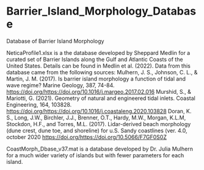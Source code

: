 # Barrier_Island_Morphology_Database
Database of Barrier Island Morphology

NeticaProfile1.xlsx is a the database developed by Sheppard Medlin for a curated set of Barrier Islands along the Gulf and Atlantic Coasts of the United States.  Details can be found in Medlin et al. (2022).  Data from this database came from the following sources:
Mulhern, J. S., Johnson, C. L., & Martin, J. M. (2017). Is barrier island morphology a function of tidal and wave regime? Marine Geology, 387, 74-84. https://doi.org/https://doi.org/10.1016/j.margeo.2017.02.016 
Murshid, S., & Mariotti, G. (2021). Geometry of natural and engineered tidal inlets. Coastal Engineering, 164, 103828. https://doi.org/https://doi.org/10.1016/j.coastaleng.2020.103828 
Doran, K. S., Long, J.W., Birchler, J.J., Brenner, O.T., Hardy, M.W., Morgan, K.L.M, Stockdon, H.F., and Torres, M.L. (2017). Lidar-derived beach morphology (dune crest, dune toe, and shoreline) for u.S. Sandy coastlines (ver. 4.0, october 2020 https://doi.org/https://doi.org/10.5066/F7GF0S0Z


CoastMorph_Dbase_v37.mat is a database developed by Dr. Julia Mulhern for a much wider variety of islands but with fewer parameters for each island.

